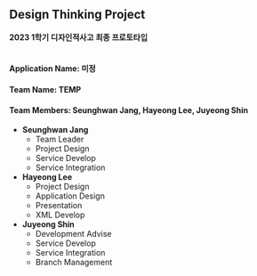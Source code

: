 ## Design Thinking Project
**2023 1학기 디자인적사고 최종 프로토타입**
<br/><br/>
#### Application Name: 미정

#### Team Name: TEMP

#### Team Members: Seunghwan Jang, Hayeong Lee, Juyeong Shin
- **Seunghwan Jang**
  - Team Leader
  - Project Design
  - Service Develop
  - Service Integration
- **Hayeong Lee**
  - Project Design
  - Application Design
  - Presentation
  - XML Develop
- **Juyeong Shin**
  - Development Advise
  - Service Develop
  - Service Integration
  - Branch Management
